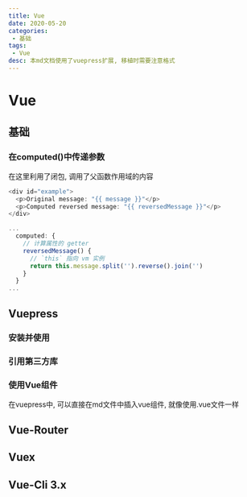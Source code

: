 ```yaml
---
title: Vue
date: 2020-05-20
categories:
 - 基础
tags:
 - Vue
desc: 本md文档使用了vuepress扩展, 移植时需要注意格式
---
```


# Vue

## 基础

### 在computed()中传递参数
在这里利用了闭包, 调用了父函数作用域的内容
```js
<div id="example">
  <p>Original message: "{{ message }}"</p>
  <p>Computed reversed message: "{{ reversedMessage }}"</p>
</div>
```

```JavaScript
...
  computed: {
    // 计算属性的 getter
    reversedMessage() {
      // `this` 指向 vm 实例
      return this.message.split('').reverse().join('')
    }
  }
...
```

## Vuepress

### 安装并使用

### 引用第三方库

### 使用Vue组件
在vuepress中, 可以直接在md文件中插入vue组件, 就像使用.vue文件一样


## Vue-Router

## Vuex

## Vue-Cli 3.x